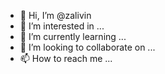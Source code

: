 - 👋 Hi, I’m @zalivin
- 👀 I’m interested in ...
- 🌱 I’m currently learning ...
- 💞️ I’m looking to collaborate on ...
- 📫 How to reach me ...

<!---
zalivin/zalivin is a ✨ special ✨ repository because its `README.md` (this file) appears on your GitHub profile.
You can click the Preview link to take a look at your changes.
--->
